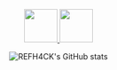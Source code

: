 <div align="center">
  <a href="https://x.com/AndresEHR29" align="center">
    <img src="https://svgl.app/library/x_dark.svg" alt="" width="60">
  </a>
  <a href="https://www.instagram.com/r3fh4ck.dev/" align="center">
    <img src="https://upload.wikimedia.org/wikipedia/commons/e/e7/Instagram_logo_2016.svg" alt="" width="60">
  </a>  
</div>

<div align="center">

  ![REFH4CK's GitHub stats](https://github-readme-stats.vercel.app/api?username=REFH4CK&show_icons=true&locale=es&theme=dark#gh-dark-mode-only)

</div>